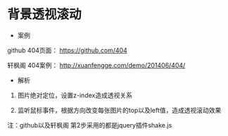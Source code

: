 # 背景透视滚动

* 案例

github 404页面： <https://github.com/404>

轩枫阁 404案例： <http://xuanfengge.com/demo/201406/404/>


* 解析

1. 图片绝对定位，设置z-index造成透视关系

2. 监听鼠标事件，根据方向改变每张图片的top以及left值，造成透视滚动效果

注：github以及轩枫阁 第2步采用的都是jquery插件shake.js
